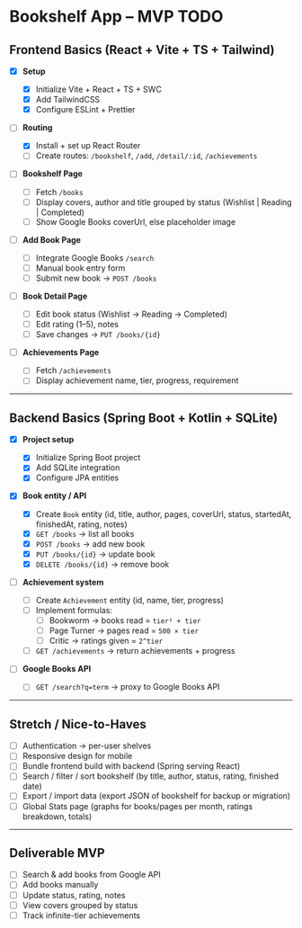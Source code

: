 # Bookshelf App – MVP TODO

## Frontend Basics (React + Vite + TS + Tailwind)

- [x] **Setup**

  - [x] Initialize Vite + React + TS + SWC
  - [x] Add TailwindCSS
  - [x] Configure ESLint + Prettier

- [ ] **Routing**

  - [x] Install + set up React Router
  - [ ] Create routes: `/bookshelf`, `/add`, `/detail/:id`, `/achievements`

- [ ] **Bookshelf Page**

  - [ ] Fetch `/books`
  - [ ] Display covers, author and title grouped by status (Wishlist | Reading | Completed)
  - [ ] Show Google Books coverUrl, else placeholder image

- [ ] **Add Book Page**

  - [ ] Integrate Google Books `/search`
  - [ ] Manual book entry form
  - [ ] Submit new book → `POST /books`

- [ ] **Book Detail Page**

  - [ ] Edit book status (Wishlist → Reading → Completed)
  - [ ] Edit rating (1–5), notes
  - [ ] Save changes → `PUT /books/{id}`

- [ ] **Achievements Page**
  - [ ] Fetch `/achievements`
  - [ ] Display achievement name, tier, progress, requirement

---

## Backend Basics (Spring Boot + Kotlin + SQLite)

- [x] **Project setup**

  - [x] Initialize Spring Boot project
  - [x] Add SQLite integration
  - [x] Configure JPA entities

- [x] **Book entity / API**

  - [x] Create `Book` entity (id, title, author, pages, coverUrl, status, startedAt, finishedAt, rating, notes)
  - [x] `GET /books` → list all books
  - [x] `POST /books` → add new book
  - [x] `PUT /books/{id}` → update book
  - [x] `DELETE /books/{id}` → remove book

- [ ] **Achievement system**

  - [ ] Create `Achievement` entity (id, name, tier, progress)
  - [ ] Implement formulas:
    - [ ] Bookworm → books read = `tier² + tier`
    - [ ] Page Turner → pages read = `500 × tier`
    - [ ] Critic → ratings given = `2^tier`
  - [ ] `GET /achievements` → return achievements + progress

- [ ] **Google Books API**
  - [ ] `GET /search?q=term` → proxy to Google Books API

---

## Stretch / Nice-to-Haves

- [ ] Authentication → per-user shelves
- [ ] Responsive design for mobile
- [ ] Bundle frontend build with backend (Spring serving React)
- [ ] Search / filter / sort bookshelf (by title, author, status, rating, finished date)
- [ ] Export / import data (export JSON of bookshelf for backup or migration)
- [ ] Global Stats page (graphs for books/pages per month, ratings breakdown, totals)

---

## Deliverable MVP

- [ ] Search & add books from Google API
- [ ] Add books manually
- [ ] Update status, rating, notes
- [ ] View covers grouped by status
- [ ] Track infinite-tier achievements
